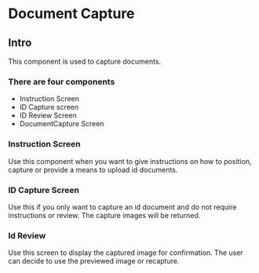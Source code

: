 # Document Capture

## Intro

This component is used to capture documents.

### There are four components

- Instruction Screen
- ID Capture screen
- ID Review Screen
- DocumentCapture Screen

### Instruction Screen

Use this component when you want to give instructions on how to position, capture or provide a means to upload id documents.

### ID Capture Screen

Use this if you only want to capture an id document and do not require instructions or review. The capture images will be returned.

### Id Review

Use this screen to display the captured image for confirmation.
The user can decide to use the previewed image or recapture.
